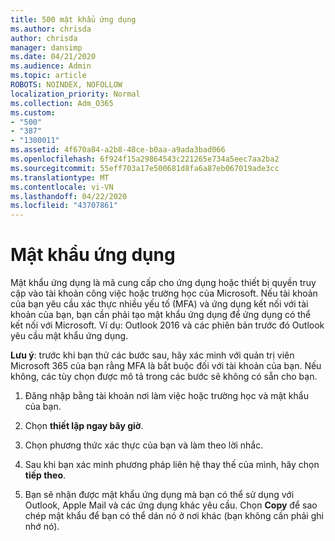 ```yaml
---
title: 500 mật khẩu ứng dụng
ms.author: chrisda
author: chrisda
manager: dansimp
ms.date: 04/21/2020
ms.audience: Admin
ms.topic: article
ROBOTS: NOINDEX, NOFOLLOW
localization_priority: Normal
ms.collection: Adm_O365
ms.custom:
- "500"
- "387"
- "1300011"
ms.assetid: 4f670a84-a2b8-48ce-b0aa-a9ada3bad066
ms.openlocfilehash: 6f924f15a29864543c221265e734a5eec7aa2ba2
ms.sourcegitcommit: 55eff703a17e500681d8fa6a87eb067019ade3cc
ms.translationtype: MT
ms.contentlocale: vi-VN
ms.lasthandoff: 04/22/2020
ms.locfileid: "43707861"
---
```

# <a name="app-passwords"></a>Mật khẩu ứng dụng

Mật khẩu ứng dụng là mã cung cấp cho ứng dụng hoặc thiết bị quyền truy cập vào tài khoản công việc hoặc trường học của Microsoft. Nếu tài khoản của bạn yêu cầu xác thực nhiều yếu tố (MFA) và ứng dụng kết nối với tài khoản của bạn, bạn cần phải tạo mật khẩu ứng dụng để ứng dụng có thể kết nối với Microsoft. Ví dụ: Outlook 2016 và các phiên bản trước đó Outlook yêu cầu mật khẩu ứng dụng.

 **Lưu ý**: trước khi bạn thử các bước sau, hãy xác minh với quản trị viên Microsoft 365 của bạn rằng MFA là bắt buộc đối với tài khoản của bạn. Nếu không, các tùy chọn được mô tả trong các bước sẽ không có sẵn cho bạn.

1. Đăng nhập bằng tài khoản nơi làm việc hoặc trường học và mật khẩu của bạn.

2. Chọn **thiết lập ngay bây giờ**.

3. Chọn phương thức xác thực của bạn và làm theo lời nhắc.

4. Sau khi bạn xác minh phương pháp liên hệ thay thế của mình, hãy chọn **tiếp theo**.

5. Bạn sẽ nhận được mật khẩu ứng dụng mà bạn có thể sử dụng với Outlook, Apple Mail và các ứng dụng khác yêu cầu. Chọn **Copy** để sao chép mật khẩu để bạn có thể dán nó ở nơi khác (bạn không cần phải ghi nhớ nó).
